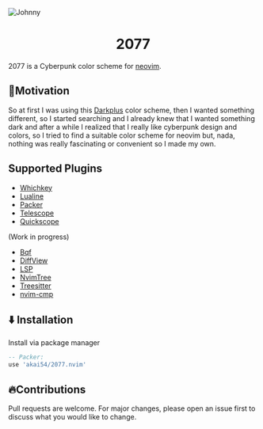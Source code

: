 ![Johnny](https://images.hdqwalls.com/download/cyberpunk-2077-johnny-silverhand-jq-1920x1080.jpg)

<h1 align="center">2077</h1>

2077 is a Cyberpunk color scheme for [neovim](https://github.com/neovim/neovim).

## 🚀Motivation

So at first I was using this [Darkplus](https://github.com/LunarVim/darkplus.nvim) color scheme, then
I wanted something different, so I started searching and I already knew that I wanted something dark
and after a while I realized that I really like cyberpunk design and colors, so I tried to find a
suitable color scheme for neovim but, nada, nothing was really fascinating or convenient so I made my
own.

## Supported Plugins

- [Whichkey](https://github.com/folke/which-key.nvim)
- [Lualine](https://github.com/nvim-lualine/lualine.nvim)
- [Packer](https://github.com/wbthomason/packer.nvim)
- [Telescope](https://github.com/nvim-telescope/telescope.nvim)
- [Quickscope](https://github.com/unblevable/quick-scope)

(Work in progress)

- [Bqf](https://github.com/kevinhwang91/nvim-bqf)
- [DiffView](https://github.com/sindrets/diffview.nvim)
- [LSP](https://github.com/neovim/nvim-lspconfig)
- [NvimTree](https://github.com/kyazdani42/nvim-tree.lua)
- [Treesitter](https://github.com/nvim-treesitter/nvim-treesitter)
- [nvim-cmp](https://github.com/hrsh7th/nvim-cmp)

## ⬇️ Installation

Install via package manager

```lua
-- Packer:
use 'akai54/2077.nvim'
```

## 🔥Contributions

Pull requests are welcome.
For major changes, please open an issue first to discuss what you would like to change.
